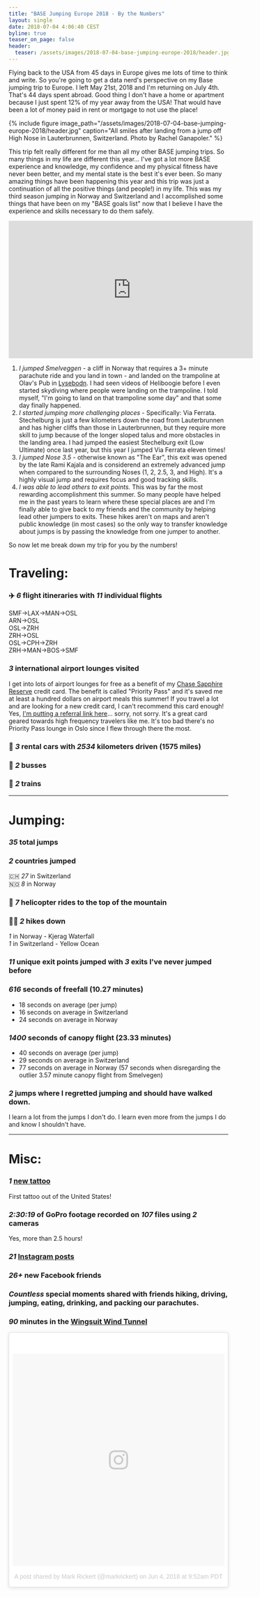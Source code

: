 ```yaml
---
title: "BASE Jumping Europe 2018 - By the Numbers"
layout: single
date: 2018-07-04 4:06:40 CEST
byline: true
teaser_on_page: false
header:
  teaser: /assets/images/2018-07-04-base-jumping-europe-2018/header.jpg
---
```


Flying back to the USA from 45 days in Europe gives me lots of time to think and write. So you're going to get a data nerd's perspective on my Base jumping trip to Europe. I left May 21st, 2018 and I'm returning on July 4th. That's 44 days spent abroad. Good thing I don't have a home or apartment because I just spent 12% of my year away from the USA! That would have been a lot of money paid in rent or mortgage to not use the place!

{% include figure image_path="/assets/images/2018-07-04-base-jumping-europe-2018/header.jpg" caption="All smiles after landing from a jump off High Nose in Lauterbrunnen, Switzerland. Photo by Rachel Ganapoler." %}

This trip felt really different for me than all my other BASE jumping trips. So many things in my life are different this year... I've got a lot more BASE experience and knowledge, my confidence and my physical fitness have never been better, and my mental state is the best it's ever been. So many amazing things have been happening this year and this trip was just a continuation of all the positive things (and people!) in my life. This was my third season jumping in Norway and Switzerland and I accomplished some things that have been on my "BASE goals list" now that I believe I have the experience and skills necessary to do them safely.

<div class="responsive-video-container"><iframe width="560" height="315" src="https://www.youtube.com/embed/hSaU2pJTYkk" frameborder="0" allow="autoplay; encrypted-media" allowfullscreen></iframe></div>

1. *I jumped Smelveggen* - a cliff in Norway that requires a 3+ minute parachute ride and you land in town - and landed on the trampoline at Olav's Pub in [Lysebodn](https://en.wikipedia.org/wiki/Lysebotn). I had seen videos of Heliboogie before I even started skydiving where people were landing on the trampoline. I told myself, "I'm going to land on that trampoline some day" and that some day finally happened.
2. *I started jumping more challenging places* - Specifically: Via Ferrata. Stechelburg is just a few kilometers down the road from Lauterbrunnen and has higher cliffs than those in Lauterbrunnen, but they require more skill to jump because of the longer sloped talus and more obstacles in the landing area. I had jumped the easiest Stechelburg exit (Low Ultimate) once last year, but this year I jumped Via Ferrata eleven times!
3. *I jumped Nose 3.5* - otherwise known as "The Ear", this exit was opened by the late Rami Kajala and is considerend an extremely advanced jump when compared to the surrounding Noses (1, 2, 2.5, 3, and High). It's a highly visual jump and requires focus and good tracking skills.
4. *I was able to lead others to exit points.* This was by far the most rewarding accomplishment this summer. So many people have helped me in the past years to learn where these special places are and I'm finally able to give back to my friends and the community by helping lead other jumpers to exits. These hikes aren't on maps and aren't public knowledge (in most cases) so the only way to transfer knowledge about jumps is by passing the knowledge from one jumper to another. 

So now let me break down my trip for you by the numbers!

# Traveling:

### ✈️ *6* flight itineraries with *11* individual flights ️

SMF→LAX→MAN→OSL  
ARN→OSL  
OSL→ZRH  
ZRH→OSL  
OSL→CPH→ZRH  
ZRH→MAN→BOS→SMF  

### *3* international airport lounges visited

I get into lots of airport lounges for free as a benefit of my [Chase Sapphire Reserve](https://www.referyourchasecard.com/19/EI5F2VR091
) credit card. The benefit is called "Priority Pass" and it's saved me at least a hundred dollars on airport meals this summer! If you travel a lot and are looking for a new credit card, I can't recommend this card enough! Yes, [I'm putting a referral link here](https://www.referyourchasecard.com/19/EI5F2VR091
)... sorry, not sorry. It's a great card geared towards high frequency travelers like me. It's too bad there's no Priority Pass lounge in Oslo since I flew through there the most.

### 🚗 *3* rental cars with *2534* kilometers driven (1575 miles)

### 🚌 *2* busses

### 🚂 *2* trains

---

# Jumping:

### *35* total jumps

### *2* countries jumped

🇨🇭 *27* in Switzerland  
🇳🇴 *8* in Norway

### 🚁 *7* helicopter rides to the top of the mountain

### 🏃🏻 *2* hikes down

*1* in Norway - Kjerag Waterfall  
*1* in Switzerland - Yellow Ocean

### *11* unique exit points jumped with *3* exits I've never jumped before

### *616* seconds of freefall (10.27 minutes)

* 18 seconds on average (per jump)
* 16 seconds on average in Switzerland
* 24 seconds on average in Norway

### *1400* seconds of canopy flight (23.33 minutes)

* 40 seconds on average (per jump)
* 29 seconds on average in Switzerland
* 77 seconds on average in Norway (57 seconds when disregarding the outlier 3.57 minute canopy flight from Smelvegen)

### *2* jumps where I regretted jumping and should have walked down.

I learn a lot from the jumps I don't do. I learn even more from the jumps I do and know I shouldn't have. 

---

# Misc:

### *1* [new tattoo](https://www.instagram.com/p/Bjkxlzbh12I/)

First tattoo out of the United States!

### *2:30:19* of GoPro footage recorded on *107* files using *2* cameras

Yes, more than 2.5 hours!

### *21* [Instagram posts](https://www.instagram.com/markrickert/)

### *26+* new Facebook friends

### *Countless* special moments shared with friends hiking, driving, jumping, eating, drinking, and packing our parachutes.

### *90* minutes in the [Wingsuit Wind Tunnel](https://flywingsuit.se/)

<blockquote class="instagram-media" data-instgrm-permalink="https://www.instagram.com/p/Bjm-T8HB4qo/" data-instgrm-version="8" style=" background:#FFF; border:0; border-radius:3px; box-shadow:0 0 1px 0 rgba(0,0,0,0.5),0 1px 10px 0 rgba(0,0,0,0.15); margin: 1px; max-width:658px; padding:0; width:99.375%; width:-webkit-calc(100% - 2px); width:calc(100% - 2px);"><div style="padding:8px;"> <div style=" background:#F8F8F8; line-height:0; margin-top:40px; padding:50.0% 0; text-align:center; width:100%;"> <div style=" background:url(data:image/png;base64,iVBORw0KGgoAAAANSUhEUgAAACwAAAAsCAMAAAApWqozAAAABGdBTUEAALGPC/xhBQAAAAFzUkdCAK7OHOkAAAAMUExURczMzPf399fX1+bm5mzY9AMAAADiSURBVDjLvZXbEsMgCES5/P8/t9FuRVCRmU73JWlzosgSIIZURCjo/ad+EQJJB4Hv8BFt+IDpQoCx1wjOSBFhh2XssxEIYn3ulI/6MNReE07UIWJEv8UEOWDS88LY97kqyTliJKKtuYBbruAyVh5wOHiXmpi5we58Ek028czwyuQdLKPG1Bkb4NnM+VeAnfHqn1k4+GPT6uGQcvu2h2OVuIf/gWUFyy8OWEpdyZSa3aVCqpVoVvzZZ2VTnn2wU8qzVjDDetO90GSy9mVLqtgYSy231MxrY6I2gGqjrTY0L8fxCxfCBbhWrsYYAAAAAElFTkSuQmCC); display:block; height:44px; margin:0 auto -44px; position:relative; top:-22px; width:44px;"></div></div><p style=" color:#c9c8cd; font-family:Arial,sans-serif; font-size:14px; line-height:17px; margin-bottom:0; margin-top:8px; overflow:hidden; padding:8px 0 7px; text-align:center; text-overflow:ellipsis; white-space:nowrap;"><a href="https://www.instagram.com/p/Bjm-T8HB4qo/" style=" color:#c9c8cd; font-family:Arial,sans-serif; font-size:14px; font-style:normal; font-weight:normal; line-height:17px; text-decoration:none;" target="_blank">A post shared by Mark Rickert (@markrickert)</a> on <time style=" font-family:Arial,sans-serif; font-size:14px; line-height:17px;" datetime="2018-06-04T16:52:19+00:00">Jun 4, 2018 at 9:52am PDT</time></p></div></blockquote> <script async defer src="//www.instagram.com/embed.js"></script>